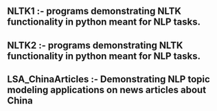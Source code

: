 ## NLTK1 :- programs demonstrating NLTK functionality in python meant for NLP tasks.

## NLTK2 :- programs demonstrating NLTK functionality in python meant for NLP tasks.

## LSA_ChinaArticles :- Demonstrating NLP topic modeling applications on news articles about China
